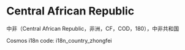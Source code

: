# Central African Republic

中非（Central African Republic，非洲，CF，COD，180），中非共和国

Cosmos i18n code: i18n_country_zhongfei